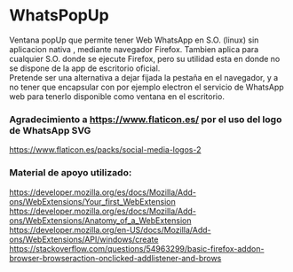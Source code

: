 # WhatsPopUp
Ventana popUp que permite tener Web WhatsApp en S.O. (linux) sin aplicacion nativa , mediante navegador Firefox. Tambien aplica para cualquier S.O. donde se ejecute Firefox, pero su utilidad esta en donde no se dispone de la app de escritorio oficial.  
Pretende ser una alternativa a dejar fijada la pestaña en el navegador, y a no tener que encapsular con por ejemplo electron el servicio de WhatsApp web para tenerlo disponible como ventana en el escritorio.


### Agradecimiento a https://www.flaticon.es/ por el uso del logo de WhatsApp SVG  
https://www.flaticon.es/packs/social-media-logos-2


### Material de apoyo utilizado:  
https://developer.mozilla.org/es/docs/Mozilla/Add-ons/WebExtensions/Your_first_WebExtension  
https://developer.mozilla.org/es/docs/Mozilla/Add-ons/WebExtensions/Anatomy_of_a_WebExtension  
https://developer.mozilla.org/en-US/docs/Mozilla/Add-ons/WebExtensions/API/windows/create  
https://stackoverflow.com/questions/54963299/basic-firefox-addon-browser-browseraction-onclicked-addlistener-and-brows